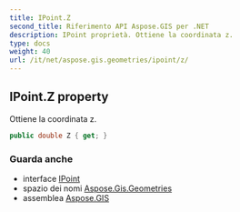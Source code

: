 ```yaml
---
title: IPoint.Z
second_title: Riferimento API Aspose.GIS per .NET
description: IPoint proprietà. Ottiene la coordinata z.
type: docs
weight: 40
url: /it/net/aspose.gis.geometries/ipoint/z/
---
```

## IPoint.Z property

Ottiene la coordinata z.

```csharp
public double Z { get; }
```

### Guarda anche

* interface [IPoint](../)
* spazio dei nomi [Aspose.Gis.Geometries](../../ipoint/)
* assemblea [Aspose.GIS](../../../)


